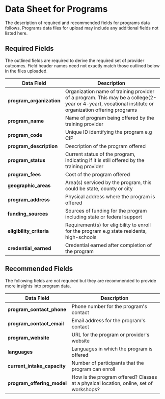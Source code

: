# Data Sheet for Programs
The description of required and recommended fields for programs data follows. Programs data files for upload may include any additional fields not listed here. 

## Required Fields
The outlined fields are required to derive the required set of provider outcomes. Field header names need not exactly match those outlined below in the files uploaded.

Data Field | Description
------ | -----------
**program_organization** | Organization name of training provider of a program. This may be a college(2-year or 4-year), vocational institute or organization offering programs
**program_name** | Name of program being offered by the training provider
**program_code** | Unique ID identifying the program e.g CIP
**program_description** | Description of the program offered
**program_status** | Current status of the program, indicating if it is still offered by the training provider
**program_fees** | Cost of the program offered
**geographic_areas** | Area(s) serviced by the program, this could be state, county or city
**program_address** | Physical address where the program is offered
**funding_sources** | Sources of funding for the program including state or federal support
**eligibility_criteria** | Requirement(s) for eligibility to enroll for the program e.g state residents, high-schools
**credential_earned** | Credential earned after completion of the program

## Recommended Fields
The following fields are not required but they are recommended to provide more insights into program data.

Data Field | Description
------ | -----------
**program_contact_phone** | Phone number for the program's contact
**program_contact_email** | Email address for the program's contact
**program_website** | URL for the program or provider's website
**languages** | Languages in which the program is offered
**current_intake_capacity** | Number of participants that the program can enroll
**program_offering_model** | How is the program offered? Classes at a physical location, online, set of workshops? 
